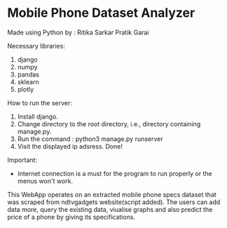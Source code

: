 # Mobile Phone Dataset Analyzer

Made using Python by :
Ritika Sarkar
Pratik Garai

Necessary libraries:
1. django
2. numpy
3. pandas
4. sklearn
5. plotly

How to run the server:
1. Install django.
2. Change directory to the root directory, i.e., directory containing manage.py.
3. Run the command : 
      python3 manage.py runserver
4. Visit the displayed ip adsress. Done!

Important:
- Internet connection is a must for the program to run properly or the menus won't work.

This WebApp operates on an extracted mobile phone specs dataset that was scraped from ndtvgadgets website(script added). The users can add data more, query the existing data, viualise graphs and also predict the price of a phone by giving its specifications.
